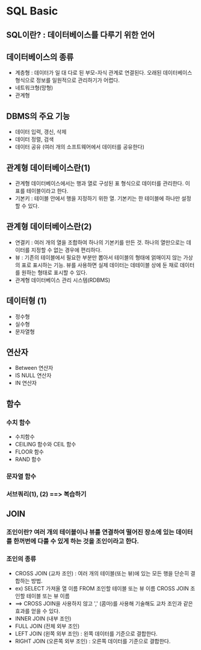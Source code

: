 # SQL Basic

## SQL이란? : 데이터베이스를 다루기 위한 언어


## 데이터베이스의 종류
- 계층형 : 데이터가 일 대 다로 된 부모-자식 관계로 연결된다. 오래된 데이터베이스 형식으로 정보를 일원적으로 관리하기가 어렵다.
- 네트워크형(망형)
- 관계형

## DBMS의 주요 기능
- 데이터 입력, 갱신, 삭제
- 데이터 정렬, 검색
- 데이터 공유 (여러 개의 소프트웨어에서 데이터를 공유한다)

## 관계형 데이터베이스란(1)
- 관계형 데이터베이스에서는 행과 열로 구성된 표 형식으로 데이터를 관리한다. 이 표를 테이블이라고 한다.
- 기본키 : 테이블 안에서 행을 지정하기 위한 열. 기본키는 한 테이블에 하나만 설정할 수 있다.

## 관계형 데이터베이스란(2)
- 연결키 : 여러 개의 열을 조합하여 하나의 기본키를 만든 것. 하나의 열만으로는 데이터를 지정할 수 없는 경우에 편리하다.
- 뷰 : 기존의 테이블에서 필요한 부분만 뽑아서 테이블의 형태에 얽매이지 않는 가상의 표로 표시하는 기능. 뷰를 사용하면 실제 데이터는 데테이블 상에 둔 채로 데이터를 원하는 형태로 표시할 수 있다.
- 관계형 데이터베이스 관리 시스템(RDBMS)


## 데이터형 (1)
- 정수형
- 실수형
- 문자열형

## 연산자 
- Between 연산자
- IS NULL 연산자
- IN 연산자

## 함수

### 수치 함수 
- 수치함수
- CEILING 함수와 CEIL 함수
- FLOOR 함수
- RAND 함수

### 문자열 함수

### 서브쿼리(1), (2) ==> 복습하기

## JOIN
### 조인이란? 여러 개의 테이블이나 뷰를 연결하여 떨어진 장소에 있는 데이터를 한꺼번에 다룰 수 있게 하는 것을 조인이라고 한다.
### 조인의 종류
- CROSS JOIN (교차 조인) : 여러 개의 테이블(또는 뷰)에 있는 모든 행을 단순히 결합하는 방법.
- ex) SELECT 가져올 열 이름 FROM 조인할 테이블 또는 뷰 이름 CROSS JOIN 조인할 테이블 또는 뷰 이름
- ==> CROSS JOIN을 사용하지 않고 ',' (콤마)를 사용해 기술해도 교차 조인과 같은 효과를 얻을 수 있다.
- INNER JOIN (내부 조인)
- FULL JOIN (전체 외부 조인)
- LEFT JOIN (왼쪽 외부 조인) : 왼쪽 데이터를 기준으로 결합한다.
- RIGHT JOIN (오른쪽 외부 조인) : 오른쪽 데이터를 기준으로 결합한다.


